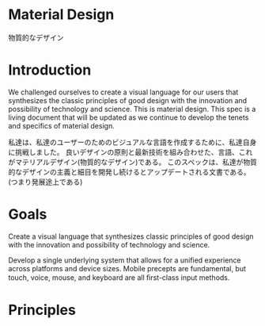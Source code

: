 # Material Design
物質的なデザイン

# Introduction

We challenged ourselves to create a visual language for our users that synthesizes the classic principles of good design with the innovation and possibility of technology and science.
This is material design.
This spec is a living document that will be updated as we continue to develop the tenets and specifics of material design.

私達は、私達のユーザーのためのビジュアルな言語を作成するために、私達自身に挑戦しました。
良いデザインの原則と最新技術を組み合わせた、言語、これがマテリアルデザイン(物質的なデザイン)である。
このスペックは、私達が物質的なデザインの主義と細目を開発し続けるとアップデートされる文書である。
(つまり発展途上である)

# Goals
Create a visual language that synthesizes classic principles of good design with the innovation and possibility of technology and science.

Develop a single underlying system that allows for a unified experience across platforms and device sizes. Mobile precepts are fundamental, but touch, voice, mouse, and keyboard are all ﬁrst-class input methods.

# Principles
